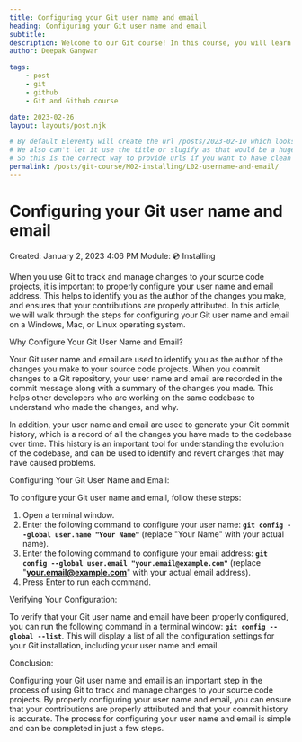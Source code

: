 ```yaml
---
title: Configuring your Git user name and email
heading: Configuring your Git user name and email
subtitle: 
description: Welcome to our Git course! In this course, you will learn how to use Git to track and manage changes to your source code projects.
author: Deepak Gangwar

tags: 
    - post
    - git
    - github
    - Git and Github course

date: 2023-02-26
layout: layouts/post.njk

# By default Eleventy will create the url /posts/2023-02-10 which looks wierd
# We also can't let it use the title or slugify as that would be a huge title
# So this is the correct way to provide urls if you want to have clean urls
permalink: /posts/git-course/M02-installing/L02-username-and-email/
---
```


# Configuring your Git user name and email

Created: January 2, 2023 4:06 PM
Module: 💿 Installing

When you use Git to track and manage changes to your source code projects, it is important to properly configure your user name and email address. This helps to identify you as the author of the changes you make, and ensures that your contributions are properly attributed. In this article, we will walk through the steps for configuring your Git user name and email on a Windows, Mac, or Linux operating system.

Why Configure Your Git User Name and Email?

Your Git user name and email are used to identify you as the author of the changes you make to your source code projects. When you commit changes to a Git repository, your user name and email are recorded in the commit message along with a summary of the changes you made. This helps other developers who are working on the same codebase to understand who made the changes, and why.

In addition, your user name and email are used to generate your Git commit history, which is a record of all the changes you have made to the codebase over time. This history is an important tool for understanding the evolution of the codebase, and can be used to identify and revert changes that may have caused problems.

Configuring Your Git User Name and Email:

To configure your Git user name and email, follow these steps:

1. Open a terminal window.
2. Enter the following command to configure your user name: **`git config --global user.name "Your Name"`** (replace "Your Name" with your actual name).
3. Enter the following command to configure your email address: **`git config --global user.email "your.email@example.com"`** (replace "**[your.email@example.com](mailto:your.email@example.com)**" with your actual email address).
4. Press Enter to run each command.

Verifying Your Configuration:

To verify that your Git user name and email have been properly configured, you can run the following command in a terminal window: **`git config --global --list`**. This will display a list of all the configuration settings for your Git installation, including your user name and email.

Conclusion:

Configuring your Git user name and email is an important step in the process of using Git to track and manage changes to your source code projects. By properly configuring your user name and email, you can ensure that your contributions are properly attributed and that your commit history is accurate. The process for configuring your user name and email is simple and can be completed in just a few steps.